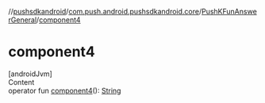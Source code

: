 //[pushsdkandroid](../../index.md)/[com.push.android.pushsdkandroid.core](../index.md)/[PushKFunAnswerGeneral](index.md)/[component4](component4.md)



# component4  
[androidJvm]  
Content  
operator fun [component4](component4.md)(): [String](https://kotlinlang.org/api/latest/jvm/stdlib/kotlin/-string/index.html)  



